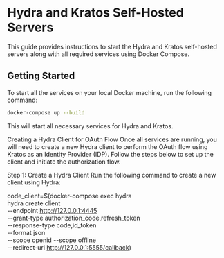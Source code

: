 # Hydra and Kratos Self-Hosted Servers

This guide provides instructions to start the Hydra and Kratos self-hosted servers along with all required services using Docker Compose.

## Getting Started

To start all the services on your local Docker machine, run the following command:

```bash
docker-compose up --build
```

This will start all necessary services for Hydra and Kratos.

Creating a Hydra Client for OAuth Flow
Once all services are running, you will need to create a new Hydra client to perform the OAuth flow using Kratos as an Identity Provider (IDP). Follow the steps below to set up the client and initiate the authorization flow.

Step 1: Create a Hydra Client
Run the following command to create a new client using Hydra:

code_client=$(docker-compose exec hydra \
    hydra create client \
    --endpoint http://127.0.0.1:4445 \
    --grant-type authorization_code,refresh_token \
    --response-type code,id_token \
    --format json \
    --scope openid --scope offline \
    --redirect-uri http://127.0.0.1:5555/callback)




